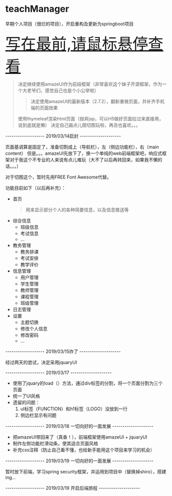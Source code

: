 # teachManager
早期个人项目（很烂的项目），开启重构及更新为springboot项目


<font size=7>[写在最前,请鼠标悬停查看](#teachManager  "...我发现我22,23号的提交，在contributions竟然没有进度，就去百度寻求原因，发现我电脑上提交的邮箱和github不一致（用的是公司gitlab的邮箱）。
如果有喜欢给人生刷点儿绿的小伙伴有幸看到这里，请谨记，在commits里看一下，提交人的名称和头像与你github账号是否一致！！！")</font>

> 决定继续使用amazeUI作为前段框架（非常喜欢这个妹子开源框架，作为一个大老爷们，感觉自己也是个小公举啦）
>> 决定使用amazeUI的最新版本（2.7.2），翻新重做页面，并补齐手机端的页面效果
>
> 使用thymeleaf渲染html页面（抛弃jsp，可以H5做好页面拉过来直接用，说到底就是懒）
> 决定自己画点儿图切图玩啦，再丑也喜欢。。。

------------------- 2019/03/14启封 --------------------

页面基调算是固定了，准备切割成上（导航栏），左（侧边功能栏），右（main content）
但是。。。amazeUI先放下了，换一个单纯的web前端框架吧，响应式框架对于我这个不专业的人来说有点儿难玩（大不了以后再转回来，如果我不懒的话。。。）

对于切图这个，暂时先用FREE Font Awesome代替。

功能目前如下（以后再补充）：
* 首页
  > 用来显示部分个人的各种简要信息，以及信息推送等
* 综合信息
  * 班级信息
  * 考试信息
  * ...
* 教务管理
  * 教务排课
  * 考试安排
  * 教学评价
* 信息管理
  * 用户管理
  * 学生管理
  * 教师管理
  * 课程管理
  * 班级管理
* 日志管理
* 设置
  * 主题切换
  * 修改个人信息
  * 修改密码
  * ...

------------------- 2019/03/15炸了 --------------------

经过两天的尝试，决定采用jquaryUI

------------------- 2019/03/17 -------------------- 

* 使用了jquary的load（）方法，通过div标签的分割，将一个页面分割为三个页面
* 统一了UI风格
* 遗留的问题：
  1. ul标签（FUNCTION）和h1标签（LOGO）没放到一行
  2. 侧边栏显示有问题

------------------- 2019/03/18 一切向好的一面发展 -------------------- 

* 把amazeUI带回来了（真香！），前端框架使用amazeUI + jquaryUI
* 制作左侧功能栏滑动条，使其适合页面风格
* 补充css注释（防止自己看不懂，也给新手能用这个项目来学习的机会）

------------------- 2019/03/19 一切向好的一面发展 -------------------- 

暂时放下前端，学习spring security框架，并运用到项目中（替换掉shiro），搭建ing...

------------------- 2019/03/19 开启后端旅程 -------------------- 
